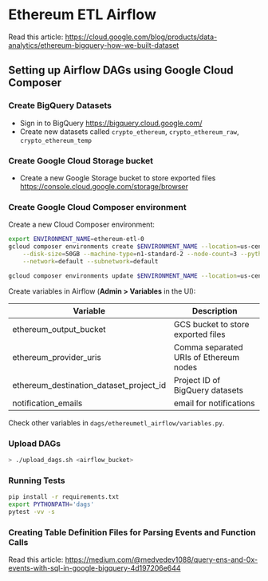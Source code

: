 # Ethereum ETL Airflow

Read this article: https://cloud.google.com/blog/products/data-analytics/ethereum-bigquery-how-we-built-dataset

## Setting up Airflow DAGs using Google Cloud Composer

### Create BigQuery Datasets

- Sign in to BigQuery https://bigquery.cloud.google.com/
- Create new datasets called `crypto_ethereum`, `crypto_ethereum_raw`, `crypto_ethereum_temp`

### Create Google Cloud Storage bucket

- Create a new Google Storage bucket to store exported files https://console.cloud.google.com/storage/browser

### Create Google Cloud Composer environment

Create a new Cloud Composer environment:

```bash
export ENVIRONMENT_NAME=ethereum-etl-0
gcloud composer environments create $ENVIRONMENT_NAME --location=us-central1 --zone=us-central1-a \
    --disk-size=50GB --machine-type=n1-standard-2 --node-count=3 --python-version=3 --image-version=composer-1.17.6-airflow-1.10.15 \
    --network=default --subnetwork=default

gcloud composer environments update $ENVIRONMENT_NAME --location=us-central1 --update-pypi-package=ethereum-etl==1.7.2
```

Create variables in Airflow (**Admin > Variables** in the UI):

| Variable                                | Description                             |
|-----------------------------------------|-----------------------------------------|
| ethereum_output_bucket                  | GCS bucket to store exported files      |
| ethereum_provider_uris                  | Comma separated URIs of Ethereum nodes  |
| ethereum_destination_dataset_project_id | Project ID of BigQuery datasets         |
| notification_emails                     | email for notifications                 |

Check other variables in `dags/ethereumetl_airflow/variables.py`.

### Upload DAGs

```bash
> ./upload_dags.sh <airflow_bucket>
```

### Running Tests

```bash
pip install -r requirements.txt
export PYTHONPATH='dags'
pytest -vv -s
```

### Creating Table Definition Files for Parsing Events and Function Calls

Read this article: https://medium.com/@medvedev1088/query-ens-and-0x-events-with-sql-in-google-bigquery-4d197206e644
